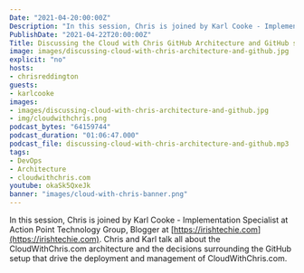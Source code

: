 ```yaml
---
Date: "2021-04-20:00:00Z"
Description: "In this session, Chris is joined by Karl Cooke - Implementation Specialist at Action Point Technology Group, Blogger at https://irishtechie.com. Chris and Karl talk all about the CloudWithChris.com architecture and the decisions surrounding the GitHub setup that drive the deployment and management of CloudWithChris.com."
PublishDate: "2021-04-22T20:00:00Z"
Title: Discussing the Cloud with Chris GitHub Architecture and GitHub setup
image: images/discussing-cloud-with-chris-architecture-and-github.jpg
explicit: "no"
hosts:
- chrisreddington
guests:
- karlcooke
images:
- images/discussing-cloud-with-chris-architecture-and-github.jpg
- img/cloudwithchris.png
podcast_bytes: "64159744"
podcast_duration: "01:06:47.000"
podcast_file: discussing-cloud-with-chris-architecture-and-github.mp3
tags:
- DevOps
- Architecture
- cloudwithchris.com
youtube: okaSk5QxeJk
banner: "images/cloud-with-chris-banner.png"
---
```

In this session, Chris is joined by Karl Cooke - Implementation Specialist at Action Point Technology Group, Blogger at [https://irishtechie.com](https://irishtechie.com). Chris and Karl talk all about the CloudWithChris.com architecture and the decisions surrounding the GitHub setup that drive the deployment and management of CloudWithChris.com.
